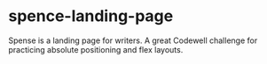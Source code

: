 # spence-landing-page
Spense is a landing page for writers. A great Codewell challenge for practicing absolute positioning and flex layouts.
